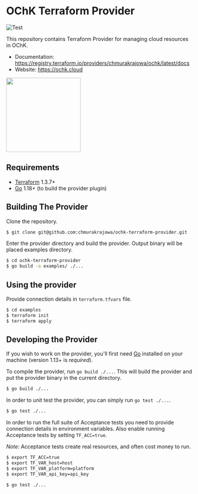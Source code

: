 OChK Terraform Provider
==================

![Test](https://github.com/chmurakrajowa/terraform-provider-ochk/actions/workflows/test.yml/badge.svg?event=push)

This repository contains Terraform Provider for managing cloud resources in OChK. 

- Documentation: https://registry.terraform.io/providers/chmurakrajowa/ochk/latest/docs
- Website: https://ochk.cloud

<img src="https://ochk.cloud/images/ochk_extended_logo.svg" width="200px">

Requirements
-------------------------

- [Terraform](https://www.terraform.io/downloads.html) 1.3.7+
- [Go](https://golang.org/doc/install) 1.18+ (to build the provider plugin)

Building The Provider
-------------------------

Clone the repository.

```sh
$ git clone git@github.com:chmurakrajowa/ochk-terraform-provider.git
```

Enter the provider directory and build the provider. Output binary will be placed examples directory.

```sh
$ cd ochk-terraform-provider
$ go build -o examples/ ./...
```

Using the provider
--------------------------

Provide connection details in `terraform.tfvars` file. 

```sh
$ cd examples
$ terraform init
$ terraform apply
```

Developing the Provider
---------------------------

If you wish to work on the provider, you'll first need [Go](http://www.golang.org) installed on your machine (version 1.13+ is *required*).

To compile the provider, run `go build ./...`. This will build the provider and put the provider binary in the current directory.

```sh
$ go build ./...
```

In order to unit test the provider, you can simply run `go test ./...`.

```sh
$ go test ./...
```

In order to run the full suite of Acceptance tests you need to provide connection details in environment variables. Also enable running Acceptance tests by setting `TF_ACC=true`.

*Note:* Acceptance tests create real resources, and often cost money to run.

```sh
$ export TF_ACC=true
$ export TF_VAR_host=host
$ export TF_VAR_platform=platform
$ export TF_VAR_api_key=api_key

$ go test ./...
```
